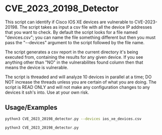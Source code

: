 # CVE_2023_20198_Detector

This script can identify if Cisco IOS XE devices are vulnerable to CVE-2023-20198. The script takes as input a csv file with all the device IP addresses that you want to check. By default the script looks for a file named "devices.csv"; you can name the file something different but then you must pass the "--devices" argument to the script followed by the file name.

The script generates a csv report in the current directory it's being executed from, containing the results for any given device. If you see anything other than "NO" in the vulnerabilites found column then that means the device is vulnerable.

The script is threaded and will analyze 10 devices in parallel at a time; DO NOT increase the threads unless you are certain of what you are doing. The script is READ ONLY and will not make any configuration changes to any devices it ssh's into. Use at your own risk.

## Usage/Examples

```bash
python3 CVE_2023_20198_detector.py --devices ios_xe_devices.csv

python3 CVE_2023_20198_detector.py
```


